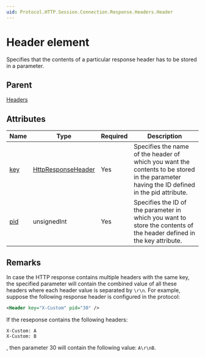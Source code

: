```yaml
---
uid: Protocol.HTTP.Session.Connection.Response.Headers.Header
---
```


# Header element

Specifies that the contents of a particular response header has to be stored in a parameter.

## Parent

[Headers](xref:Protocol.HTTP.Session.Connection.Response.Headers)

## Attributes

|Name|Type|Required|Description|
|--- |--- |--- |--- |
|[key](xref:Protocol.HTTP.Session.Connection.Response.Headers.Header-key)|[HttpResponseHeader](xref:Protocol-HttpResponseHeader)|Yes|Specifies the name of the header of which you want the contents to be stored in the parameter having the ID defined in the pid attribute.|
|[pid](xref:Protocol.HTTP.Session.Connection.Response.Headers.Header-pid)|unsignedInt|Yes|Specifies the ID of the parameter in which you want to store the contents of the header defined in the key attribute.|

## Remarks

In case the HTTP response contains multiple headers with the same key, the specified parameter will contain the combined value of all these headers where each header value is separated by `\r\n`.
For example, suppose the following response header is configured in the protocol:

```xml
<Header key="X-Custom" pid="30" />
```

If the reseponse contains the following headers:

```
X-Custom: A
X-Custom: B
```
, then parameter 30 will contain the following value: `A\r\nB`.


